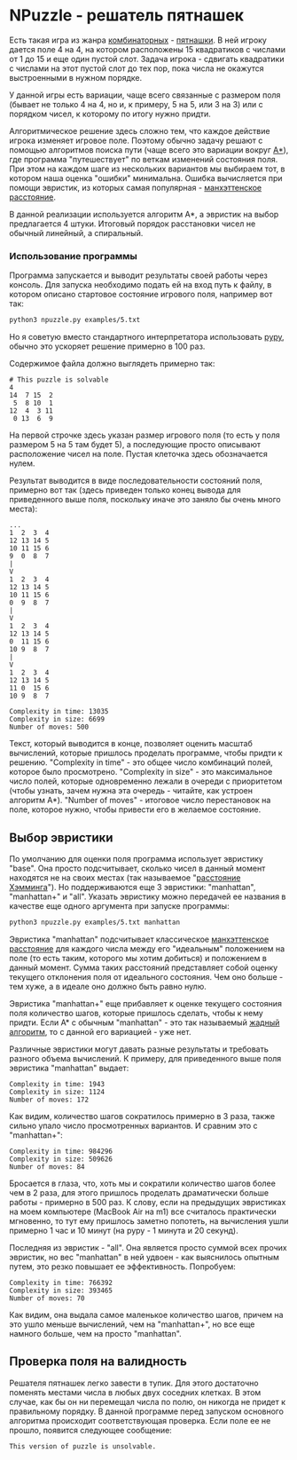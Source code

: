 # NPuzzle - решатель пятнашек

Есть такая игра из жанра [комбинаторных](https://en.wikipedia.org/wiki/Combination_puzzle) - [пятнашки](https://en.wikipedia.org/wiki/15_puzzle). В ней игроку дается поле 4 на 4, на котором расположены 15 квадратиков с числами от 1 до 15 и еще один пустой слот. Задача игрока - сдвигать квадратики с числами на этот пустой слот до тех пор, пока числа не окажутся выстроенными в нужном порядке.

У данной игры есть вариации, чаще всего связанные с размером поля (бывает не только 4 на 4, но и, к примеру, 5 на 5, или 3 на 3) или с порядком чисел, к которому по итогу нужно придти.

Алгоритмическое решение здесь сложно тем, что каждое действие игрока изменяет игровое поле. Поэтому обычно задачу решают с помощью алгоритмов поиска пути (чаще всего это вариации вокруг [A*](https://en.wikipedia.org/wiki/A*_search_algorithm)), где программа "путешествует" по веткам изменений состояния поля. При этом на каждом шаге из нескольких вариантов мы выбираем тот, в котором наша оценка "ошибки" минимальна. Ошибка вычисляется при помощи эвристик, из которых самая популярная - [манхэттенское расстояние](https://en.wikipedia.org/wiki/Taxicab_geometry).

В данной реализации используется алгоритм A*, а эвристик на выбор предлагается 4 штуки. Итоговый порядок расстановки чисел не обычный линейный, а спиральный.


### Использование программы

Программа запускается и выводит результаты своей работы через консоль. Для запуска необходимо подать ей на вход путь к файлу, в котором описано стартовое состояние игрового поля, например вот так:

```bash
python3 npuzzle.py examples/5.txt
```

Но я советую вместо стандартного интерпретатора использовать [pypy](https://www.pypy.org/), обычно это ускоряет решение примерно в 100 раз.

Содержимое файла должно выглядеть примерно так:

```
# This puzzle is solvable
4
14  7 15  2
 5  8 10  1
12  4  3 11
 0 13  6  9
```

На первой строчке здесь указан размер игрового поля (то есть у поля размером 5 на 5 там будет 5), а последующие просто описывают расположение чисел на поле. Пустая клеточка здесь обозначается нулем.

Результат выводится в виде последовательности состояний поля, примерно вот так (здесь приведен только конец вывода для приведенного выше поля, поскольку иначе это заняло бы очень много места):

```
...
1  2  3  4
12 13 14 5
10 11 15 6
9  0  8  7
|
V
1  2  3  4
12 13 14 5
10 11 15 6
0  9  8  7
|
V
1  2  3  4
12 13 14 5
0  11 15 6
10 9  8  7
|
V
1  2  3  4
12 13 14 5
11 0  15 6
10 9  8  7

Complexity in time: 13035
Complexity in size: 6699
Number of moves: 500
```

Текст, который выводится в конце, позволяет оценить масштаб вычислений, которые пришлось проделать программе, чтобы придти к решению. "Complexity in time" - это общее число комбинаций полей, которое было просмотрено. "Complexity in size" - это максимальное число полей, которые одновременно лежали в очереди с приоритетом (чтобы узнать, зачем нужна эта очередь - читайте, как устроен алгоритм A*). "Number of moves" - итоговое число перестановок на поле, которое нужно, чтобы привести его в желаемое состояние.


## Выбор эвристики

По умолчанию для оценки поля программа использует эвристику "base". Она просто подсчитывает, сколько чисел в данный момент находятся не на своих местах (так называемое "[расстояние Хэмминга](https://en.wikipedia.org/wiki/Hamming_distance)"). Но поддерживаются еще 3 эвристики: "manhattan", "manhattan+" и "all". Указать эвристику можно передачей ее названия в качестве еще одного аргумента при запуске программы:

```bash
python3 npuzzle.py examples/5.txt manhattan
```

Эвристика "manhattan" подсчитывает классическое [манхэттенское расстояние](https://en.wikipedia.org/wiki/Taxicab_geometry) для каждого числа между его "идеальным" положением на поле (то есть таким, которого мы хотим добиться) и положением в данный момент. Сумма таких расстояний представляет собой оценку текущего отклонения поля от идеального состояния. Чем оно больше - тем хуже, а в идеале оно должно быть равно нулю.

Эвристика "manhattan+" еще прибавляет к оценке текущего состояния поля количество шагов, которые пришлось сделать, чтобы к нему придти. Если A* c обычным "manhattan" - это так называемый [жадный алгоритм](https://en.wikipedia.org/wiki/Greedy_algorithm), то с данной его вариацией - уже нет.

Различные эвристики могут давать разные результаты и требовать разного объема вычислений. К примеру, для приведенного выше поля эвристика "manhattan" выдает:

```
Complexity in time: 1943
Complexity in size: 1124
Number of moves: 172
```

Как видим, количество шагов сократилось примерно в 3 раза, также сильно упало число просмотренных вариантов. И сравним это с "manhattan+":

```
Complexity in time: 984296
Complexity in size: 509626
Number of moves: 84
```

Бросается в глаза, что, хоть мы и сократили количество шагов более чем в 2 раза, для этого пришлось проделать драматически больше работы - примерно в 500 раз. К слову, если на предыдущих эвристиках на моем компьютере (MacBook Air на m1) все считалось практически мгновенно, то тут ему пришлось заметно попотеть, на вычисления ушли примерно 1 час и 10 минут (на pypy - 1 минута и 20 секунд).

Последняя из эвристик - "all". Она является просто суммой всех прочих эвристик, но вес "manhattan" в ней удвоен - как выяснилось опытным путем, это резко повышает ее эффективность. Попробуем:

```
Complexity in time: 766392
Complexity in size: 393465
Number of moves: 70
```

Как видим, она выдала самое маленькое количество шагов, причем на это ушло меньше вычислений, чем на "manhattan+", но все еще намного больше, чем на просто "manhattan".

## Проверка поля на валидность

Решателя пятнашек легко завести в тупик. Для этого достаточно поменять местами числа в любых двух соседних клетках. В этом случае, как бы он ни перемещал числа по полю, он никогда не придет к правильному порядку. В данной программе перед запуском основного алгоритма происходит соответствующая проверка. Если поле ее не прошло, появится следующее сообщение:

```
This version of puzzle is unsolvable.
```
